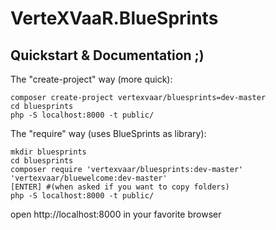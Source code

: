 VerteXVaaR.BlueSprints
======================

Quickstart & Documentation ;)
-----------------------------

The "create-project" way (more quick):

    composer create-project vertexvaar/bluesprints=dev-master
    cd bluesprints
    php -S localhost:8000 -t public/

The "require" way (uses BlueSprints as library):

    mkdir bluesprints
    cd bluesprints
    composer require 'vertexvaar/bluesprints:dev-master' 'vertexvaar/bluewelcome:dev-master'
    [ENTER] #(when asked if you want to copy folders)
    php -S localhost:8000 -t public/

open http://localhost:8000 in your favorite browser
